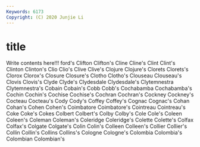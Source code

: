 ```yaml
---
Keywords: 6173
Copyright: (C) 2020 Junjie Li
---
```


# title

Write contents here!!!
ford's 
Clifton 
Clifton's 
Cline 
Cline's 
Clint 
Clint's 
Clinton
Clinton's 
Clio 
Clio's 
Clive 
Clive's 
Clojure 
Clojure's 
Clorets 
Clorets's 
Clorox
Clorox's 
Closure 
Closure's 
Clotho 
Clotho's 
Clouseau 
Clouseau's 
Clovis 
Clovis's 
Clyde
Clyde's 
Clydesdale 
Clydesdale's 
Clytemnestra 
Clytemnestra's 
Cobain 
Cobain's 
Cobb 
Cobb's 
Cochabamba
Cochabamba's 
Cochin 
Cochin's 
Cochise 
Cochise's 
Cochran 
Cochran's 
Cockney 
Cockney's 
Cocteau
Cocteau's 
Cody 
Cody's 
Coffey 
Coffey's 
Cognac 
Cognac's 
Cohan 
Cohan's 
Cohen
Cohen's 
Coimbatore 
Coimbatore's 
Cointreau 
Cointreau's 
Coke 
Coke's 
Cokes 
Colbert 
Colbert's
Colby 
Colby's 
Cole 
Cole's 
Coleen 
Coleen's 
Coleman 
Coleman's 
Coleridge 
Coleridge's
Colette 
Colette's 
Colfax 
Colfax's 
Colgate 
Colgate's 
Colin 
Colin's 
Colleen 
Colleen's
Collier 
Collier's 
Collin 
Collin's 
Collins 
Collins's 
Cologne 
Cologne's 
Colombia 
Colombia's
Colombian 
Colombian's 
